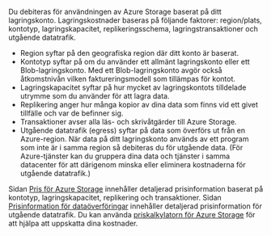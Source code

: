 Du debiteras för användningen av Azure Storage baserat på ditt lagringskonto. Lagringskostnader baseras på följande faktorer: region/plats, kontotyp, lagringskapacitet, replikeringsschema, lagringstransaktioner och utgående datatrafik.

- Region syftar på den geografiska region där ditt konto är baserat.
- Kontotyp syftar på om du använder ett allmänt lagringskonto eller ett Blob-lagringskonto. Med ett Blob-lagringskonto avgör också åtkomstnivån vilken faktureringsmodell som tillämpas för kontot.
- Lagringskapacitet syftar på hur mycket av lagringskontots tilldelade utrymme som du använder för att lagra data.
- Replikering anger hur många kopior av dina data som finns vid ett givet tillfälle och var de befinner sig.
- Transaktioner avser alla läs- och skrivåtgärder till Azure Storage.
- Utgående datatrafik (egress) syftar på data som överförs ut från en Azure-region. När data på ditt lagringskonto används av ett program som inte är i samma region så debiteras du för utgående data. (För Azure-tjänster kan du gruppera dina data och tjänster i samma datacenter för att därigenom minska eller eliminera kostnaderna för utgående datatrafik.)

Sidan [Pris för Azure Storage](https://azure.microsoft.com/pricing/details/storage/) innehåller detaljerad prisinformation baserat på kontotyp, lagringskapacitet, replikering och transaktioner. Sidan [Prisinformation för dataöverföringar](https://azure.microsoft.com/pricing/details/data-transfers/) innehåller detaljerad prisinformation för utgående datatrafik. Du kan använda [priskalkylatorn för Azure Storage](https://azure.microsoft.com/pricing/calculator/?scenario=data-management) för att hjälpa att uppskatta dina kostnader.



<!--HONumber=Jun16_HO2-->


